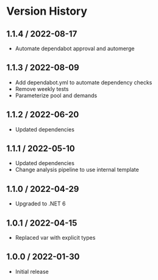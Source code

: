 # Version History

## 1.1.4 / 2022-08-17

- Automate dependabot approval and automerge

## 1.1.3 / 2022-08-09

- Add dependabot.yml to automate dependency checks
- Remove weekly tests
- Parameterize pool and demands

## 1.1.2 / 2022-06-20

- Updated dependencies

## 1.1.1 / 2022-05-10

- Updated dependencies
- Change analysis pipeline to use internal template

## 1.1.0 / 2022-04-29

- Upgraded to .NET 6

## 1.0.1 / 2022-04-15

- Replaced var with explicit types

## 1.0.0 / 2022-01-30

- Initial release
